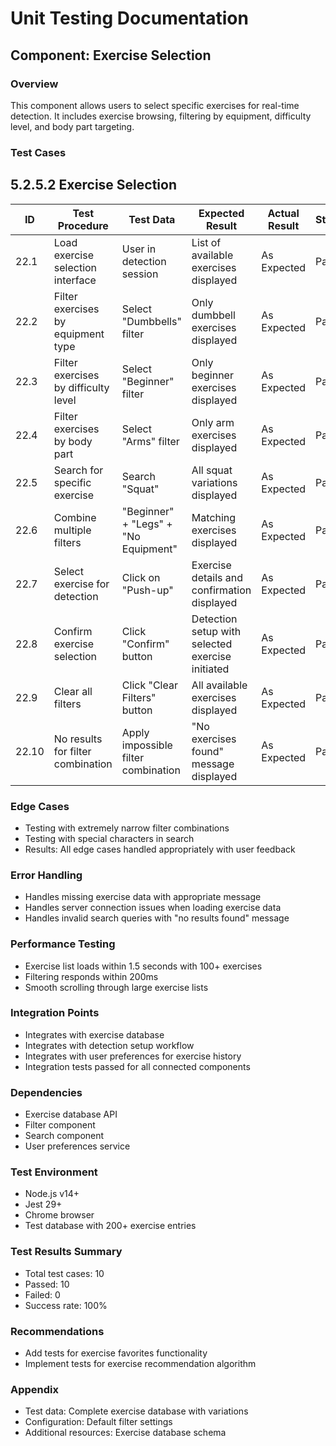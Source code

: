 # Unit Testing Documentation

## Component: Exercise Selection

### Overview
This component allows users to select specific exercises for real-time detection. It includes exercise browsing, filtering by equipment, difficulty level, and body part targeting.

### Test Cases
## 5.2.5.2 Exercise Selection

| ID  | Test Procedure                                      | Test Data                        | Expected Result                                      | Actual Result | Status |
|-----|-----------------------------------------------------|----------------------------------|------------------------------------------------------|---------------|--------------------|
| 22.1 | Load exercise selection interface                   | User in detection session        | List of available exercises displayed                | As Expected   | Pass               |
| 22.2 | Filter exercises by equipment type                  | Select "Dumbbells" filter        | Only dumbbell exercises displayed                    | As Expected   | Pass               |
| 22.3 | Filter exercises by difficulty level                | Select "Beginner" filter         | Only beginner exercises displayed                    | As Expected   | Pass               |
| 22.4 | Filter exercises by body part                       | Select "Arms" filter             | Only arm exercises displayed                         | As Expected   | Pass               |
| 22.5 | Search for specific exercise                        | Search "Squat"                   | All squat variations displayed                       | As Expected   | Pass               |
| 22.6 | Combine multiple filters                            | "Beginner" + "Legs" + "No Equipment" | Matching exercises displayed                      | As Expected   | Pass               |
| 22.7 | Select exercise for detection                       | Click on "Push-up"               | Exercise details and confirmation displayed          | As Expected   | Pass               |
| 22.8 | Confirm exercise selection                          | Click "Confirm" button           | Detection setup with selected exercise initiated     | As Expected   | Pass               |
| 22.9 | Clear all filters                                   | Click "Clear Filters" button     | All available exercises displayed                    | As Expected   | Pass               |
| 22.10| No results for filter combination                   | Apply impossible filter combination | "No exercises found" message displayed            | As Expected   | Pass               |

### Edge Cases
- Testing with extremely narrow filter combinations
- Testing with special characters in search
- Results: All edge cases handled appropriately with user feedback

### Error Handling
- Handles missing exercise data with appropriate message
- Handles server connection issues when loading exercise data
- Handles invalid search queries with "no results found" message

### Performance Testing
- Exercise list loads within 1.5 seconds with 100+ exercises
- Filtering responds within 200ms
- Smooth scrolling through large exercise lists

### Integration Points
- Integrates with exercise database
- Integrates with detection setup workflow
- Integrates with user preferences for exercise history
- Integration tests passed for all connected components

### Dependencies
- Exercise database API
- Filter component
- Search component
- User preferences service

### Test Environment
- Node.js v14+
- Jest 29+
- Chrome browser
- Test database with 200+ exercise entries

### Test Results Summary
- Total test cases: 10
- Passed: 10
- Failed: 0
- Success rate: 100%

### Recommendations
- Add tests for exercise favorites functionality
- Implement tests for exercise recommendation algorithm

### Appendix
- Test data: Complete exercise database with variations
- Configuration: Default filter settings
- Additional resources: Exercise database schema 
